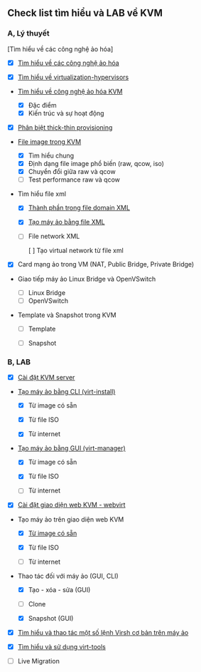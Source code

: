 ## Check list tìm hiểu và LAB về KVM

### A, Lý thuyết

[Tìm hiểu về các công nghệ ảo hóa]
- [x] [Tìm hiểu về các công nghệ ảo hóa](https://github.com/domanhduy/ghichep/blob/master/DuyDM/KVM/docs/Create-VM-CLI.md)

- [x] [Tìm hiểu về virtualization-hypervisors](https://github.com/domanhduy/ghichep/blob/master/DuyDM/KVM/docs/Virtualization-hypervisors.md)

- [Tìm hiểu về công nghệ ảo hóa KVM](https://github.com/domanhduy/ghichep/blob/master/DuyDM/KVM/docs/Tim-hieu-ve-cong-nghe-KVM.md)

	+ [x] Đặc điểm
	+ [x] Kiến trúc và sự hoạt động

- [x] [Phân biệt thick-thin provisioning](https://github.com/domanhduy/ghichep/blob/master/DuyDM/KVM/docs/Phan-biet-thin-thick-provisioning.md)

- [File image trong KVM](https://github.com/domanhduy/ghichep/blob/master/DuyDM/KVM/docs/Phan-biet-raw-qcow-iso-cua-image.md)
	+ [x] Tìm hiểu chung
	+ [x] Định dạng file image phổ biến (raw, qcow, iso)
	+ [x] Chuyển đổi giữa raw và qcow
	+ [ ] Test performance raw và qcow
	
- Tìm hiểu file xml

	+ [x] [Thành phần trong file domain XML](https://github.com/domanhduy/ghichep/blob/master/DuyDM/KVM/docs/T%C3%ACm%20hi%E1%BB%83u%20v%E1%BB%81%20file%20XML.md)
	+ [x] [Tạo máy ảo bằng file XML](https://github.com/domanhduy/ghichep/blob/master/DuyDM/KVM/docs/T%C3%ACm%20hi%E1%BB%83u%20v%E1%BB%81%20file%20XML.md#vmxml)
	+ [ ] File network XML
	
		[ ] Tạo virtual network từ file xml
		
- [x] Card mạng ảo trong VM (NAT, Public Bridge, Private Bridge)

- Giao tiếp máy ảo Linux Bridge và OpenVSwitch

	+ [ ] Linux Bridge
	+ [ ] OpenVSwitch
	
- Template và Snapshot trong KVM

	+ [ ] Template
	+ [ ] Snapshot
	

	
### B, LAB
	
- [x] [Cài đặt KVM server](https://github.com/domanhduy/ghichep/blob/master/DuyDM/KVM/docs/Install-KVM-server.md)

- [Tạo máy ảo bằng CLI (virt-install)](https://github.com/domanhduy/ghichep/blob/master/DuyDM/KVM/docs/Create-VM-CLI.md)

	+ [x] Từ image có sẵn
	
	+ [x] Từ file ISO
	
	+ [x] Từ internet

- [Tạo máy ảo bằng GUI (virt-manager)](https://github.com/domanhduy/ghichep/blob/master/DuyDM/KVM/docs/Create-VM-GUI.md)

	+ [x] Từ image có sẵn
	
	+ [x] Từ file ISO
	
	+ [ ] Từ internet
	
- [x] [Cài đặt giao diện web KVM - webvirt](https://github.com/domanhduy/ghichep/blob/master/DuyDM/KVM/docs/Install-webvirt-KVM.md)

- Tạo máy ảo trên giao diện web KVM

	+ [x] [Từ image có sẵn](https://github.com/domanhduy/ghichep/blob/master/DuyDM/KVM/docs/Install-webvirt-KVM.md#vmxml)
	
	+ [x] Từ file ISO
	
	+ [ ] Từ internet

- Thao tác đối với máy ảo (GUI, CLI)

	+ [x] Tạo - xóa - sửa (GUI)
	
	+ [ ] Clone
	
	+ [x] Snapshot (GUI)

- [x] [Tìm hiểu và thao tác một số lệnh Virsh cơ bản trên máy ảo](https://github.com/domanhduy/ghichep/blob/master/DuyDM/KVM/docs/Virsh-command-basic.md)

- [x] [Tìm hiểu và sử dụng virt-tools](https://github.com/domanhduy/ghichep/blob/master/DuyDM/KVM/docs/Tim-hieu-virt-tools.md)

- [ ] Live Migration









